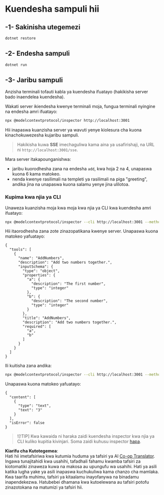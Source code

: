 <!--
CO_OP_TRANSLATOR_METADATA:
{
  "original_hash": "2a58caa6e11faa09470b7f81e6729652",
  "translation_date": "2025-07-13T20:11:24+00:00",
  "source_file": "03-GettingStarted/05-sse-server/solution/dotnet/README.md",
  "language_code": "sw"
}
-->
# Kuendesha sampuli hii

## -1- Sakinisha utegemezi

```bash
dotnet restore
```

## -2- Endesha sampuli

```bash
dotnet run
```

## -3- Jaribu sampuli

Anzisha terminali tofauti kabla ya kuendesha ifuatayo (hakikisha server bado inaendelea kuendesha).

Wakati server ikiendesha kwenye terminali moja, fungua terminali nyingine na endesha amri ifuatayo:

```bash
npx @modelcontextprotocol/inspector http://localhost:3001
```

Hii inapaswa kuanzisha server ya wavuti yenye kiolesura cha kuona kinachokuwezesha kujaribu sampuli.

> Hakikisha kuwa **SSE** imechaguliwa kama aina ya usafirishaji, na URL ni `http://localhost:3001/sse`.

Mara server itakapounganishwa:

- jaribu kuorodhesha zana na endesha `add`, kwa hoja 2 na 4, unapaswa kuona 6 kama matokeo.
- nenda kwenye rasilimali na templeti ya rasilimali na piga "greeting", andika jina na unapaswa kuona salamu yenye jina ulilotoa.

### Kupima kwa njia ya CLI

Unaweza kuanzisha moja kwa moja kwa njia ya CLI kwa kuendesha amri ifuatayo:

```bash 
npx @modelcontextprotocol/inspector --cli http://localhost:3001 --method tools/list
```

Hii itaorodhesha zana zote zinazopatikana kwenye server. Unapaswa kuona matokeo yafuatayo:

```text
{
  "tools": [
    {
      "name": "AddNumbers",
      "description": "Add two numbers together.",
      "inputSchema": {
        "type": "object",
        "properties": {
          "a": {
            "description": "The first number",
            "type": "integer"
          },
          "b": {
            "description": "The second number",
            "type": "integer"
          }
        },
        "title": "AddNumbers",
        "description": "Add two numbers together.",
        "required": [
          "a",
          "b"
        ]
      }
    }
  ]
}
```

Ili kuitisha zana andika:

```bash
npx @modelcontextprotocol/inspector --cli http://localhost:3001 --method tools/call --tool-name AddNumbers --tool-arg a=1 --tool-arg b=2
```

Unapaswa kuona matokeo yafuatayo:

```text
{
  "content": [
    {
      "type": "text",
      "text": "3"
    }
  ],
  "isError": false
}
```

> ![!TIP]
> Kwa kawaida ni haraka zaidi kuendesha inspector kwa njia ya CLI kuliko kupitia kivinjari.
> Soma zaidi kuhusu inspector [hapa](https://github.com/modelcontextprotocol/inspector).

**Kiarifu cha Kutotegemea**:  
Hati hii imetafsiriwa kwa kutumia huduma ya tafsiri ya AI [Co-op Translator](https://github.com/Azure/co-op-translator). Ingawa tunajitahidi kwa usahihi, tafadhali fahamu kwamba tafsiri za kiotomatiki zinaweza kuwa na makosa au upungufu wa usahihi. Hati ya asili katika lugha yake ya asili inapaswa kuchukuliwa kama chanzo cha mamlaka. Kwa taarifa muhimu, tafsiri ya kitaalamu inayofanywa na binadamu inapendekezwa. Hatubebei dhamana kwa kutoelewana au tafsiri potofu zinazotokana na matumizi ya tafsiri hii.